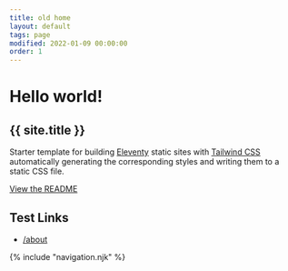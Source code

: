 ```yaml
---
title: old home
layout: default
tags: page
modified: 2022-01-09 00:00:00
order: 1
---
```


<h1 class="pt-24 pb-6 text-center">
 <span class="text-8xl font-bold text-transparent bg-clip-text bg-gradient-to-r from-indigo-500 via-purple-500 to-pink-500">
  Hello world!
 </span>
</h1>
<h2 class="pb-12 text-4xl font-bold text-center text-gray-500">
 {{ site.title }}
</h2>

<div class="container max-w-lg mx-auto text-xl text-center">
 <p>Starter template for building <a href="https://www.11ty.dev/" target="_blank">Eleventy</a> static sites with <a href="https://tailwindcss.com/" target="_blank">Tailwind CSS</a> automatically generating the corresponding styles and writing them to a static CSS file.</p>
 <p class="pt-3"><a href="https://github.com/jeremydaly/eleventy-tailwind-template#readme" class="text-2xl text-transparent bg-clip-text bg-gradient-to-r from-indigo-500 via-purple-500 to-pink-500">View the README</a></p>

## Test Links

- [/about](/about)

</div>

{% include "navigation.njk" %}
